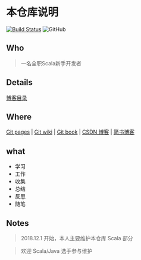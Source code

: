 # 本仓库说明

[![Build Status](https://travis-ci.org/jxnu-liguobin/cs-summary-reflection.svg?branch=master)](https://travis-ci.org/jxnu-liguobin/cs-summary-reflection)
![GitHub](https://img.shields.io/github/license/jxnu-liguobin/cs-summary-reflection.svg)

## Who

> 一名全职Scala新手开发者

## Details

[博客目录](http://dreamylost.cn/cs-summary-reflection/blob/master/SUMMARY)

## Where

[Git pages](http://dreamylost.cn/) | [Git wiki](https://github.com/jxnu-liguobin/cs-summary-reflection/wiki) | [Git book](https://dreamylost.gitbook.io) | [CSDN 博客](https://blog.csdn.net/qq_34446485) | [简书博客](https://www.nowcoder.com/759736)

## what

* 学习 
* 工作
* 收集 
* 总结 
* 反思 
* 随笔

## Notes

> 2018.12.1 开始，本人主要维护本仓库 Scala 部分

> 欢迎 Scala/Java 选手参与维护
